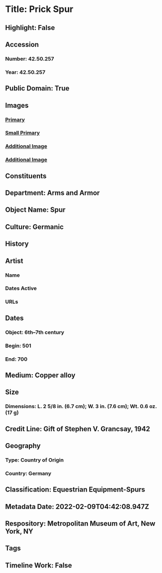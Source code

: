 # Title: Prick Spur
## Highlight: False
## Accession
### Number: 42.50.257
### Year: 42.50.257
## Public Domain: True
## Images
### [Primary](https://images.metmuseum.org/CRDImages/aa/original/LC-42_50_257-001.jpg)
### [Small Primary](https://images.metmuseum.org/CRDImages/aa/web-large/LC-42_50_257-001.jpg)
### [Additional Image](https://images.metmuseum.org/CRDImages/aa/original/LC-42_50_257-002.jpg)
### [Additional Image](https://images.metmuseum.org/CRDImages/aa/original/LC-42_50_257-003.jpg)
## Constituents
## Department: Arms and Armor
## Object Name: Spur
## Culture: Germanic
## History
## Artist
### Name
### Dates Active
### URLs
## Dates
### Object: 6th–7th century
### Begin: 501
### End: 700
## Medium: Copper alloy
## Size
### Dimensions: L. 2 5/8 in. (6.7 cm); W. 3 in. (7.6 cm); Wt. 0.6 oz. (17 g)
## Credit Line: Gift of Stephen V. Grancsay, 1942
## Geography
### Type: Country of Origin
### Country: Germany
## Classification: Equestrian Equipment-Spurs
## Metadata Date: 2022-02-09T04:42:08.947Z
## Respository: Metropolitan Museum of Art, New York, NY
## Tags
## Timeline Work: False